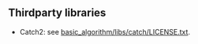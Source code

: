 ## Thirdparty libraries
* Catch2: see [basic_algorithm/libs/catch/LICENSE.txt](basic_algorithm/libs/catch/LICENSE.txt).